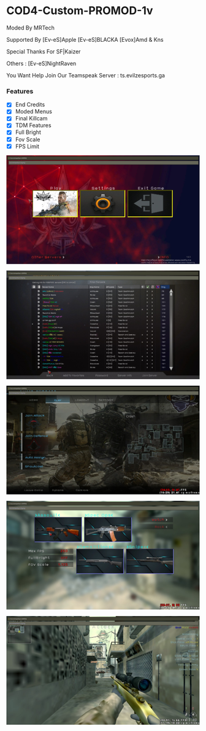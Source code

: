 # COD4-Custom-PROMOD-1v

Moded By MRTech

Supported By [Ev-eS]Apple [Ev-eS]BLACKA [Evox]Amd & Kns

Special Thanks For SF|Kaizer

Others : [Ev-eS]NightRaven
         
You Want Help Join Our Teamspeak Server : ts.evilzesports.ga

### Features
- [x] End Credits
- [x] Moded Menus
- [x] Final Killcam
- [x] TDM Features
- [x] Full Bright
- [x] Fov Scale
- [x] FPS Limit

![Screenshot](https://github.com/MRTech-Ev/COD4-Custom-PROMOD-1v/blob/main/screenshots/shot0000.jpg?raw=true)

![Screenshot](https://github.com/MRTech-Ev/COD4-Custom-PROMOD-1v/blob/main/screenshots/shot0001.jpg?raw=true)

![Screenshot](https://github.com/MRTech-Ev/COD4-Custom-PROMOD-1v/blob/main/screenshots/shot0002.jpg?raw=true)

![Screenshot](https://github.com/MRTech-Ev/COD4-Custom-PROMOD-1v/blob/main/screenshots/shot0003.jpg?raw=true)

![Screenshot](https://github.com/MRTech-Ev/COD4-Custom-PROMOD-1v/blob/main/screenshots/shot0004.jpg?raw=true)
